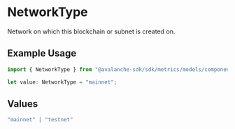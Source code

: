 # NetworkType

Network on which this blockchain or subnet is created on.

## Example Usage

```typescript
import { NetworkType } from "@avalanche-sdk/sdk/metrics/models/components";

let value: NetworkType = "mainnet";
```

## Values

```typescript
"mainnet" | "testnet"
```